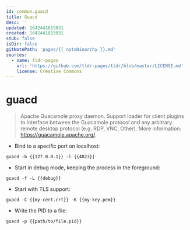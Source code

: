 ```yaml
---
id: common.guacd
title: Guacd
desc: ''
updated: 1642441815031
created: 1642441815031
stub: false
isDir: false
gitNotePath: 'pages/{{ noteHiearchy }}.md'
sources:
  - name: tldr-pages
    url: 'https://github.com/tldr-pages/tldr/blob/master/LICENSE.md'
    license: Creative Commons
---
```

# guacd

> Apache Guacamole proxy daemon.
> Support loader for client plugins to interface between the Guacamole protocol and any arbitrary remote desktop protocol (e.g. RDP, VNC, Other).
> More information: <https://guacamole.apache.org/>.

- Bind to a specific port on localhost:

`guacd -b {{127.0.0.1}} -l {{4823}}`

- Start in debug mode, keeping the process in the foreground:

`guacd -f -L {{debug}}`

- Start with TLS support:

`guacd -C {{my-cert.crt}} -K {{my-key.pem}}`

- Write the PID to a file:

`guacd -p {{path/to/file.pid}}`

